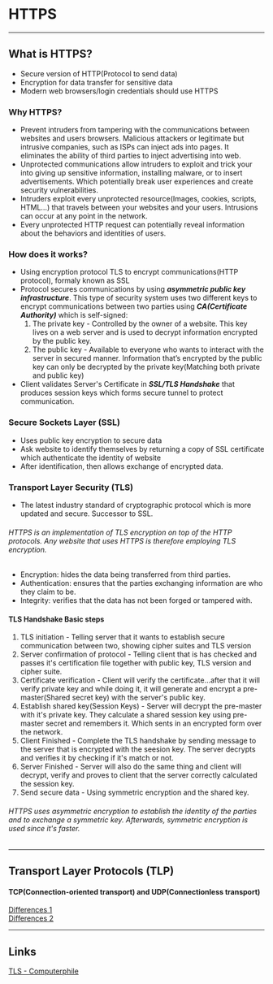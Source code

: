 # HTTPS

---

## What is HTTPS?

- Secure version of HTTP(Protocol to send data)
- Encryption for data transfer for sensitive data
- Modern web browsers/login credentials should use HTTPS

### Why HTTPS?

- Prevent intruders from tampering with the communications between websites and users browsers. Malicious attackers or legitimate but intrusive companies, such as ISPs can inject ads into pages. It eliminates the ability of third parties to inject advertising into web.
- Unprotected communications allow intruders to exploit and trick your into giving up sensitive information, installing malware, or to insert advertisements. Which potentially break user experiences and create security vulnerabilities.
- Intruders exploit every unprotected resource(Images, cookies, scripts, HTML…) that travels between your websites and your users. Intrusions can occur at any point in the network.
- Every unprotected HTTP request can potentially reveal information about the behaviors and identities of users. 

### How does it works?

- Using encryption protocol TLS to encrypt communications(HTTP protocol), formaly known as SSL
- Protocol secures communications by using ***asymmetric public key infrastructure***. This type of security system uses two different keys to encrypt communications between two parties using ***CA(Certificate Authority)*** which is self-signed:
    1. The private key - Controlled by the owner of a website. This key lives on a web server and is used to decrypt information encrypted by the public key.
    2. The public key - Available to everyone who wants to interact with the server in secured manner. Information that’s encrypted by the public key can only be decrypted by the private key(Matching both private and public key)
- Client validates Server's Certificate in ***SSL/TLS Handshake*** that produces session keys which forms secure tunnel to protect communication.
### Secure Sockets Layer (SSL)
- Uses public key encryption to secure data
- Ask website to identify themselves by returning a copy of SSL certificate which authenticate the identity of website
- After identification, then allows exchange of encrypted data.

### Transport Layer Security (TLS)

- The latest industry standard of cryptographic protocol which is more updated and secure. Successor to SSL.

###### HTTPS is an implementation of TLS encryption on top of the HTTP protocols. Any website that uses HTTPS is therefore employing TLS encryption.

- Encryption: hides the data being transferred from third parties.
- Authentication: ensures that the parties exchanging information are who they claim to be.
- Integrity: verifies that the data has not been forged or tampered with.

#### TLS Handshake Basic steps
1. TLS initiation - Telling server that it wants to establish secure communication between two, showing cipher suites and TLS version
2. Server confirmation of protocol - Telling client that is has checked and passes it's certification file together with public key, TLS version and cipher suite.
3. Certificate verification - Client will verify the certificate...after that it will verify private key and while doing it, it will generate and encrypt a pre-master(Shared secret key) with the server's public key.
4. Establish shared key(Session Keys) - Server will decrypt the pre-master with it's private key. They calculate a shared session key using pre-master secret and remembers it. Which sents in an encrypted form over the network.
5. Client Finished - Complete the TLS handshake by sending message to the server that is encrypted with the seesion key. The server decrypts and verifies it by checking if it's match or not.
6. Server Finished - Server will also do the same thing and client will decrypt, verify and proves to client that the server correctly calculated the session key.
7. Send secure data - Using symmetric encryption and the shared key.

###### HTTPS uses asymmetric encryption to establish the identity of the parties and to exchange a symmetric key. Afterwards, symmetric encryption is used since it's faster.

---
## Transport Layer Protocols (TLP)
#### TCP(Connection-oriented transport) and UDP(Connectionless transport)

[Differences 1](https://www.geeksforgeeks.org/differences-between-tcp-and-udp/)    
[Differences 2](https://www.lifesize.com/en/blog/tcp-vs-udp/#:~:text=TCP%20is%20a%20connection%2Doriented,is%20only%20possible%20with%20TCP)  

---

## Links

[TLS - Computerphile](https://www.youtube.com/watch?v=0TLDTodL7Lc)